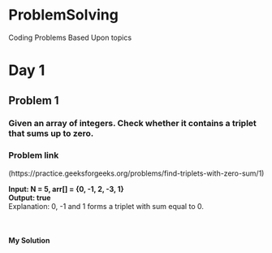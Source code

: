 # ProblemSolving
Coding Problems Based Upon topics

<h1>Day 1 </h1>
<h2>Problem 1</h2>
<h3>Given an array of integers. Check whether it contains a triplet that sums up to zero. </h3>
<h3>Problem link</h3>(https://practice.geeksforgeeks.org/problems/find-triplets-with-zero-sum/1)<br>
<p>
  <b> Input: 
    N = 5, arr[] = {0, -1, 2, -3, 1} </b><br>
  <b> Output: true </b> <br>
  Explanation: 0, -1 and 1 forms a triplet with sum equal to 0.
 </p><br>
 <h4>My Solution</h4><link href="">

